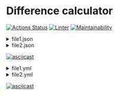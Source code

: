 # Difference calculator

[![Actions Status](https://github.com/softslot/php-project-lvl2/workflows/hexlet-check/badge.svg)](https://github.com/softslot/php-project-lvl2/actions) [![Linter](https://github.com/softslot/php-project-lvl2/actions/workflows/lint.yml/badge.svg)](https://github.com/softslot/php-project-lvl2/actions/workflows/lint.yml) [![Maintainability](https://api.codeclimate.com/v1/badges/dfac19731929bf10b581/maintainability)](https://codeclimate.com/github/softslot/php-project-lvl2/maintainability)

<details>

<summary>file1.json </summary>

```json
{
  "host": "hexlet.io",
  "timeout": 50,
  "proxy": "123.234.53.22",
  "follow": false
}
```

</details>

<details>

<summary>file2.json </summary>

```json
{
  "timeout": 20,
  "verbose": true,
  "host": "hexlet.io"
}
```

</details>

[![asciicast](https://asciinema.org/a/vnGWrgMeWbz1NnAex9xdzbxeV.svg)](https://asciinema.org/a/vnGWrgMeWbz1NnAex9xdzbxeV)

<details>

<summary>file1.yml </summary>

```yaml
host: hexlet.io
timeout: 50
proxy: 123.234.53.22
follow: false
```

</details>

<details>

<summary>file2.yml </summary>

```yaml
timeout: 20
verbose: true
host: hexlet.io
```

</details>

[![asciicast](https://asciinema.org/a/mj0eeZojQzdEeNEPHHj8wv1KL.svg)](https://asciinema.org/a/mj0eeZojQzdEeNEPHHj8wv1KL)